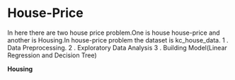 # House-Price
In here there are two house price problem.One is house house-price and another is Housing.In house-price problem the dataset is kc_house_data.
1 . Data Preprocessing. 
2 . Exploratory Data Analysis
3 . Building Model(Linear Regression and Decision Tree)


**Housing**
